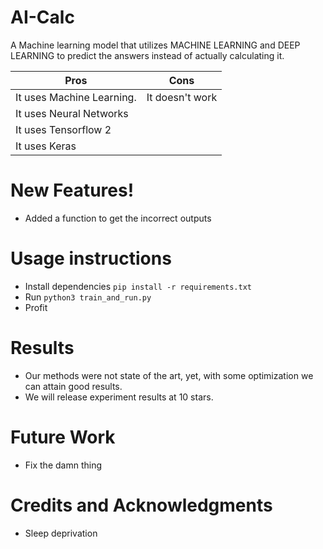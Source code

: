 # AI-Calc


A Machine learning model that utilizes MACHINE LEARNING and DEEP LEARNING to predict the answers instead of actually calculating it. 

| Pros                      | Cons            |
|---------------------------|-----------------|
| It uses Machine Learning. | It doesn't work |
| It uses Neural Networks   |                 |
| It uses Tensorflow 2      |                 |
| It uses Keras             |                 |

# New Features!
  - Added a function to get the incorrect outputs

# Usage instructions
  - Install dependencies `pip install -r requirements.txt`
  - Run `python3 train_and_run.py`
  - Profit
# Results
-  Our methods were not state of the art, yet, with some optimization we can attain good results. 
-  We will release experiment results at 10 stars.
# Future Work
- Fix the damn thing

# Credits and Acknowledgments
- Sleep deprivation